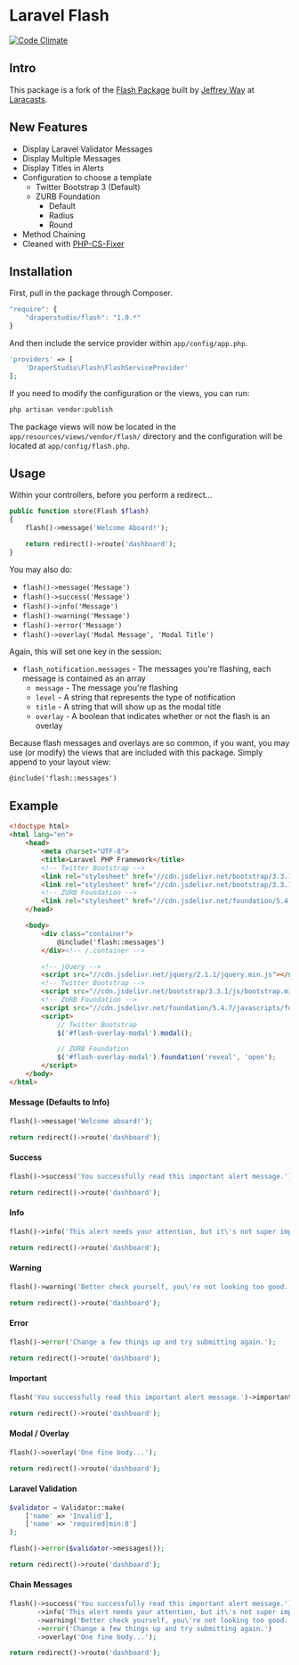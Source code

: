 # Laravel Flash

[![Code Climate](https://codeclimate.com/github/DraperStudio/Laravel-Flash/badges/gpa.svg)](https://codeclimate.com/github/DraperStudio/Laravel-Flash)

## Intro

This package is a fork of the [Flash Package](https://github.com/laracasts/flash) built by [Jeffrey Way](https://github.com/JeffreyWay) at [Laracasts](https://laracasts.com/lessons/flexible-flash-messages).

## New Features

- Display Laravel Validator Messages
- Display Multiple Messages
- Display Titles in Alerts
- Configuration to choose a template
    - Twitter Bootstrap 3 (Default)
    - ZURB Foundation
        - Default
        - Radius
        - Round
- Method Chaining
- Cleaned with [PHP-CS-Fixer](https://github.com/FriendsOfPHP/PHP-CS-Fixer)

## Installation

First, pull in the package through Composer.

```js
"require": {
    "draperstudio/flash": "1.0.*"
}
```

And then include the service provider within `app/config/app.php`.

```php
'providers' => [
    'DraperStudio\Flash\FlashServiceProvider'
];
```

If you need to modify the configuration or the views, you can run:

```bash
php artisan vendor:publish
```

The package views will now be located in the `app/resources/views/vendor/flash/` directory and the configuration will be located at `app/config/flash.php`.

## Usage

Within your controllers, before you perform a redirect...

```php
public function store(Flash $flash)
{
    flash()->message('Welcome Aboard!');

    return redirect()->route('dashboard');
}
```

You may also do:

- `flash()->message('Message')`
- `flash()->success('Message')`
- `flash()->info('Message')`
- `flash()->warning('Message')`
- `flash()->error('Message')`
- `flash()->overlay('Modal Message', 'Modal Title')`

Again, this will set one key in the session:

- `flash_notification.messages` - The messages you're flashing, each message is contained as an array
    - `message` - The message you're flashing
    - `level`   - A string that represents the type of notification
    - `title`   - A string that will show up as the modal title
    - `overlay` - A boolean that indicates whether or not the flash is an overlay

Because flash messages and overlays are so common, if you want, you may use (or modify) the views that are included with this package. Simply append to your layout view:

```html
@include('flash::messages')
```

## Example

```html
<!doctype html>
<html lang="en">
    <head>
        <meta charset="UTF-8">
        <title>Laravel PHP Framework</title>
        <!-- Twitter Bootstrap -->
        <link rel="stylesheet" href="//cdn.jsdelivr.net/bootstrap/3.3.1/css/bootstrap.min.css">
        <link rel="stylesheet" href="//cdn.jsdelivr.net/bootstrap/3.3.1/css/bootstrap-theme.min.css">
        <!-- ZURB Foundation -->
        <link rel="stylesheet" href="//cdn.jsdelivr.net/foundation/5.4.7/stylesheets/foundation.min.css">
    </head>

    <body>
        <div class="container">
            @include('flash::messages')
        </div><!-- /.container -->

        <!-- jQuery -->
        <script src="//cdn.jsdelivr.net/jquery/2.1.1/jquery.min.js"></script>
        <!-- Twitter Bootstrap -->
        <script src="//cdn.jsdelivr.net/bootstrap/3.3.1/js/bootstrap.min.js"></script>
        <!-- ZURB Foundation -->
        <script src="//cdn.jsdelivr.net/foundation/5.4.7/javascripts/foundation.min.js"></script>
        <script>
            // Twitter Bootstrap
            $('#flash-overlay-modal').modal();

            // ZURB Foundation
            $('#flash-overlay-modal').foundation('reveal', 'open');
        </script>
    </body>
</html>

```

#### Message (Defaults to Info)
```php
flash()->message('Welcome aboard!');

return redirect()->route('dashboard');
```

#### Success
```php
flash()->success('You successfully read this important alert message.');

return redirect()->route('dashboard');
```

#### Info

```php
flash()->info('This alert needs your attention, but it\'s not super important.');

return redirect()->route('dashboard');
```

#### Warning
```php
flash()->warning('Better check yourself, you\'re not looking too good.');

return redirect()->route('dashboard');
```

#### Error

```php
flash()->error('Change a few things up and try submitting again.');

return redirect()->route('dashboard');
```

#### Important

```php
flash('You successfully read this important alert message.')->important();

return redirect()->route('dashboard');
```

#### Modal / Overlay
```php
flash()->overlay('One fine body...');

return redirect()->route('dashboard');
```

#### Laravel Validation
```php
$validator = Validator::make(
    ['name' => 'Invalid'],
    ['name' => 'required|min:8']
);

flash()->error($validator->messages());

return redirect()->route('dashboard');
```

#### Chain Messages

```php
flash()->success('You successfully read this important alert message.')
       ->info('This alert needs your attention, but it\'s not super important.')
       ->warning('Better check yourself, you\'re not looking too good.')
       ->error('Change a few things up and try submitting again.')
       ->overlay('One fine body...');

return redirect()->route('dashboard');
```
